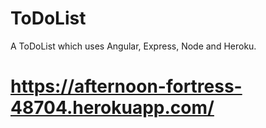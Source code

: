 # ToDoList
A ToDoList which uses Angular, Express, Node and Heroku.

# https://afternoon-fortress-48704.herokuapp.com/
